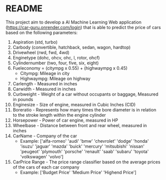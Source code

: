 # README
This project aim to develop a AI Machine Learning Web application (https://car-guru.onrender.com/login)
that is able to predict the price of cars based on the 
following parameters:
 
1. Aspiration (std, turbo)
2. Carbody (convertible, hatchback, sedan, wagon, hardtop) 
3. Drivewheel (rwd, fwd, 4wd)
4. Enginetype (dohc, ohcv, ohc, l, rotor, ohcf) 
5. Cylindernumber (two, four, five, six, eight) 
6. Fueleconomy = (citympg x 0.55) + (highwaympg x 0.45) 
    - Citympg: Mileage in city
    - Highwaympg: Mileage on highway
7. Carlength - Measured in inches
8. Carwidth - Measured in inches
9. Curbweight - Weight of a car without occupants or baggage, Measured in pounds
10. Enginesize - Size of engine, measured in Cubic Inches (CID)
11. Boreratio - Represents how many times the bore diameter is in relation to the stroke length within the engine cylinder
12. Horsepower - Power of car engine, measured in HP
13. Wheelbase - Distance between front and rear wheel, measured in inches
14. CarName - Company of the car 
    - Example: ['alfa-romeo' 'audi' 'bmw' 'chevrolet' 'dodge' 'honda' 'isuzu' 'jaguar' 
    'mazda' 'buick' 'mercury' 'mitsubishi' 'nissan' 'peugeot' 'plymouth' 'porsche'
    'renault' 'saab' 'subaru' 'toyota' 'volkswagen' 'volvo']
15. CarPrice Range - The price range classifier based on the average prices of the cars of each car company
    - Example: ['Budget Price' 'Medium Price' 'Highend Price']
